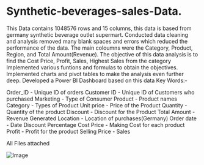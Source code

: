 # Synthetic-beverages-sales-Data.

This Data contains 1048576 rows and 15 columns, this data is based from germany synthetic beverage outlet supermart. Conducted data cleaning and analysis removed many blank spaces and errors which reduced the performance of the data. The main coloumns were the Category, Product, Region, and Total Amount(Revenue). The objective of this data analysis is to find the Cost Price, Profit, Sales, Highest Sales from the category 
Implemented various funtions and formulas to obtain the objectives. Implemented charts and pivot tables to make the analysis even further deep.
Developed a Power BI Dashboard based on this data 
Key Words:-

Order_ID - Unique ID of orders
Customer ID - Unique ID of Customers who purchased
Marketing - Type of Consumer
Product - Product names
Category - Types of Product
Unit price - Price of the Product
Quantity - Quantity of the product
Discount - Discount for the Product
Total Amount - Revenue Generated
Location - Location of purchases(Germany)
Order date - Date
Discount Percentage
Cost Price - Making Cost for each product
Profit - Profit for the product
Selling Price - Sales

All Files attached 

![Image](https://github.com/user-attachments/assets/b2ce97d8-f908-4edd-bdb7-e03be1b27468)

